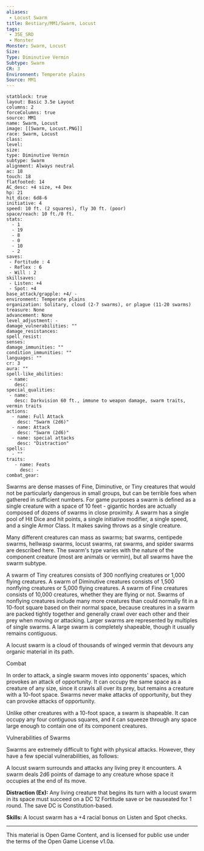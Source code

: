 ```yaml
---
aliases:
 - Locust Swarm
title: Bestiary/MM1/Swarm, Locust
tags: 
 - 35E_SRD
 - Monster
Monster: Swarm, Locust
Size: 
Type: Diminutive Vermin
Subtype: Swarm
CR: 3
Environnent: Temperate plains
Source: MM1
---
```


```statblock
statblock: true
layout: Basic 3.5e Layout
columns: 2
forceColumns: true
source: MM1 
name: Swarm, Locust
image: [[Swarm, Locust.PNG]]
race: Swarm, Locust
class: 
level: 
size: 
type: Diminutive Vermin
subtype: Swarm
alignment: Always neutral
ac: 18
touch: 18
flatfooted: 14
AC_desc: +4 size, +4 Dex
hp: 21
hit_dice: 6d8-6
initiative: 4
speed: 10 ft. (2 squares), fly 30 ft. (poor)
space/reach: 10 ft./0 ft.
stats:
  - 1
  - 19
  - 8
  - 0
  - 10
  - 2
saves:
 - Fortitude : 4
 - Reflex : 6
 - Will : 2
skillsaves:
 - Listen: +4
 - Spot: +4
base_attack/grapple: +4/ -
environment: Temperate plains
organization: Solitary, cloud (2-7 swarms), or plague (11-20 swarms)
treasure: None
advancement: None
level_adjustment: -
damage_vulnerabilities: ""
damage_resistances: 
spell_resist: 
senses: 
damage_immunities: ""
condition_immunities: ""
languages: ""
cr: 3
aura: ""
spell-like_abilities:
 - name: 
   desc: 
special_qualities:
 - name:
   desc: Darkvision 60 ft., immune to weapon damage, swarm traits, vermin traits
actions:
  - name: Full Attack
    desc: "Swarm (2d6)"
  - name: Attack
    desc: "Swarm (2d6)"
  - name: special attacks
    desc: "Distraction"
spells:
  - ""
traits:
   - name: Feats
     desc: -
combat_gear:  
```


Swarms are dense masses of Fine, Diminutive, or Tiny creatures that would not be particularly dangerous in small groups, but can be terrible foes when gathered in sufficient numbers. For game purposes a swarm is defined as a single creature with a space of 10 feet - gigantic hordes are actually composed of dozens of swarms in close proximity. A swarm has a single pool of Hit Dice and hit points, a single initiative modifier, a single speed, and a single Armor Class. It makes saving throws as a single creature.

Many different creatures can mass as swarms; bat swarms, centipede swarms, hellwasp swarms, locust swarms, rat swarms, and spider swarms are described here. The swarm's type varies with the nature of the component creature (most are animals or vermin), but all swarms have the swarm subtype.

A swarm of Tiny creatures consists of 300 nonflying creatures or 1,000 flying creatures. A swarm of Diminutive creatures consists of 1,500 nonflying creatures or 5,000 flying creatures. A swarm of Fine creatures consists of 10,000 creatures, whether they are flying or not. Swarms of nonflying creatures include many more creatures than could normally fit in a 10-foot square based on their normal space, because creatures in a swarm are packed tightly together and generally crawl over each other and their prey when moving or attacking. Larger swarms are represented by multiples of single swarms. A large swarm is completely shapeable, though it usually remains contiguous.

A locust swarm is a cloud of thousands of winged vermin that devours any organic material in its path.

Combat

In order to attack, a single swarm moves into opponents' spaces, which provokes an attack of opportunity. It can occupy the same space as a creature of any size, since it crawls all over its prey, but remains a creature with a 10-foot space. Swarms never make attacks of opportunity, but they can provoke attacks of opportunity.

Unlike other creatures with a 10-foot space, a swarm is shapeable. It can occupy any four contiguous squares, and it can squeeze through any space large enough to contain one of its component creatures.

Vulnerabilities of Swarms

Swarms are extremely difficult to fight with physical attacks. However, they have a few special vulnerabilities, as follows:

A locust swarm surrounds and attacks any living prey it encounters. A swarm deals 2d6 points of damage to any creature whose space it occupies at the end of its move.


**Distraction (Ex):** Any living creature that begins its turn with a locust swarm in its space must succeed on a DC 12 Fortitude save or be nauseated for 1 round. The save DC is Constitution-based.


**Skills:** A locust swarm has a +4 racial bonus on Listen and Spot checks.

---

This material is Open Game Content, and is licensed for public use under the terms of the Open Game License v1.0a.
